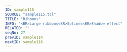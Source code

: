 ```yaml
---
ID: sample115
SOURCE: "sample115.tcl"
TITLE: "Ribbons"
INFO: "<BR>Large ribbons<BR>Splines<BR>Shadow effect"
RELATED: ""
seqNo: 27
prevID: sample114
nextID: sample116
---
```

